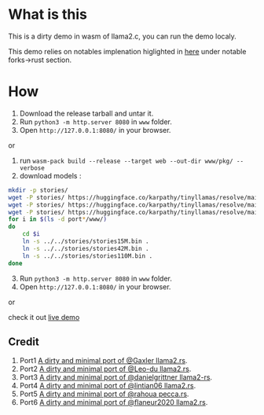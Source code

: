 
# What is this
This is a dirty demo in wasm of llama2.c, you can run the demo localy.

This demo relies on notables implenation higlighted in [here](https://github.com/karpathy/llama2.c) under notable forks->rust section.

# How
1) Download the release tarball and untar it.
2) Run `python3 -m http.server 8080` in `www` folder.
3) Open `http://127.0.0.1:8080/` in your browser.

or

1) run `wasm-pack build --release --target web --out-dir www/pkg/ --verbose`
2) download models :
```bash
mkdir -p stories/
wget -P stories/ https://huggingface.co/karpathy/tinyllamas/resolve/main/stories15M.bin
wget -P stories/ https://huggingface.co/karpathy/tinyllamas/resolve/main/stories42M.bin
wget -P stories/ https://huggingface.co/karpathy/tinyllamas/resolve/main/stories110M.bin
for i in $(ls -d port*/www/)
do
    cd $i
    ln -s ../../stories/stories15M.bin . 
    ln -s ../../stories/stories42M.bin .
    ln -s ../../stories/stories110M.bin .
done
```
3) Run `python3 -m http.server 8080` in `www` folder.
4) Open `http://127.0.0.1:8080/` in your browser.

or

check it out [live demo](https://mtb0x1.github.io/llama2.rs.wasm/)

## Credit
1. Port1 [A dirty and minimal port of @Gaxler llama2.rs](https://github.com/mtb0x1/llama2.rs.wasm/blob/main/port1/README.md).
2. Port2 [A dirty and minimal port of @Leo-du llama2.rs](https://github.com/mtb0x1/llama2.rs.wasm/blob/main/port2/README.md).
3. Port3 [ A dirty and minimal port of @danielgrittner llama2-rs](https://github.com/mtb0x1/llama2.rs.wasm/blob/main/port3/README.md).
3. Port4 [ A dirty and minimal port of @lintian06 llama2.rs](https://github.com/mtb0x1/llama2.rs.wasm/blob/main/port4/README.md).
3. Port5 [ A dirty and minimal port of @rahoua pecca.rs](https://github.com/mtb0x1/llama2.rs.wasm/blob/main/port5/README.md).
3. Port6 [ A dirty and minimal port of @flaneur2020 llama2.rs](https://github.com/mtb0x1/llama2.rs.wasm/blob/main/port6/README.md).